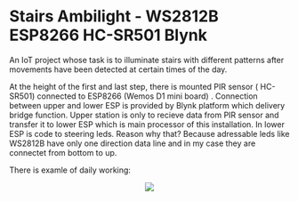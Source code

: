 # Stairs Ambilight - WS2812B ESP8266 HC-SR501 Blynk 

An IoT project whose task is to illuminate stairs with different patterns after movements have been detected at certain times of the day.

At the height of the first and last step, there is mounted PIR sensor ( HC-SR501) connected to ESP8266 (Wemos D1 mini board) . 
Connection between upper and lower ESP is provided by Blynk platform which delivery bridge function. Upper station is only to recieve data from PIR sensor and transfer it to lower ESP which is main processor of this installation. In lower ESP is code to steering leds. Reason why that? Because adressable leds like WS2812B have only one direction data line and in my case they are connectet from bottom to up.

There is examle of daily working:
<p align="center">
<img src=https://user-images.githubusercontent.com/91514892/188322300-5b4ed05d-00a8-409a-ad5d-fe58fa05102a.gif>
</p>

